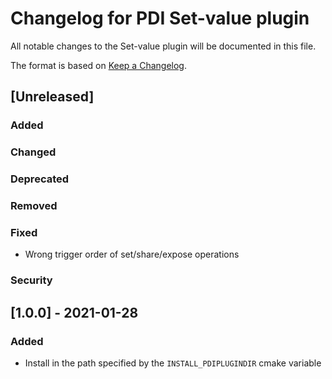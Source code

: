 # Changelog for PDI Set-value plugin
All notable changes to the Set-value plugin will be documented in this file.

The format is based on [Keep a Changelog](https://keepachangelog.com/en/1.0.0/).

## [Unreleased]

### Added

### Changed

### Deprecated

### Removed

### Fixed
* Wrong trigger order of set/share/expose operations

### Security


## [1.0.0] - 2021-01-28

### Added
* Install in the path specified by the `INSTALL_PDIPLUGINDIR` cmake variable
